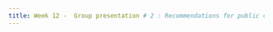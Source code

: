 ```yaml
---
title: Week 12 -  Group presentation # 2 : Recommendations for public commons partnerships
---
```


<!--Slides
: **PDF**{: .label .label-purple }
  : [Download](/assets/pdfs/roads-and-bridges-the-unseen-labor-behind-our-digital-infrastructure.pdf)

Bibliography
: **VIDEO**{: .label .label-purple }
  : [Great review of TV shouw the bear](https://youtu.be/zVeqD4nDav8?si=oH3d44WxUB882JvG)-->
